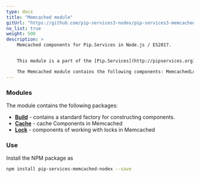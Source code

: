 ```yaml
---
type: docs
title: "Memcached module"
gitUrl: "https://github.com/pip-services3-nodex/pip-services3-memcached-nodex"
no_list: true
weight: 500
description: > 
    Memcached components for Pip.Services in Node.js / ES2017.  


    This module is a part of the [Pip.Services](http://pipservices.org) polyglot microservices toolkit.  

    The Memcached module contains the following components: MemcachedLock and MemcachedCache for working with locks and cache on the Memcached server.
---
```


### Modules

The module contains the following packages:

- [**Build**](build) - contains a standard factory for constructing components.
- [**Cache**](cache) - cache Components in Memcached
- [**Lock**](lock) - components of working with locks in Memcached

### Use

Install the NPM package as
```bash
npm install pip-services-memcached-nodex --save
```
